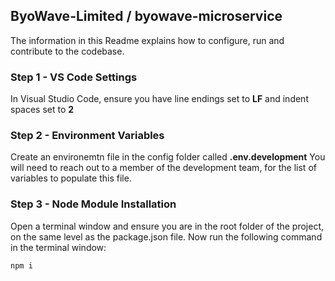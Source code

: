 ## ByoWave-Limited / byowave-microservice

The information in this Readme explains how to configure, run and contribute to the codebase.
### Step 1 - VS Code Settings
In Visual Studio Code, ensure you have line endings set to **LF** and indent spaces set to **2** 
### Step 2 - Environment Variables
Create an environemtn file in the config folder called **.env.development** 
You will need to reach out to a member of the development team, for the list of variables to populate this file.
### Step 3 - Node Module Installation
Open a terminal window and ensure you are in the root folder of the project, on the same level as the package.json file. Now run the following command in the terminal window:
```sh
npm i
```